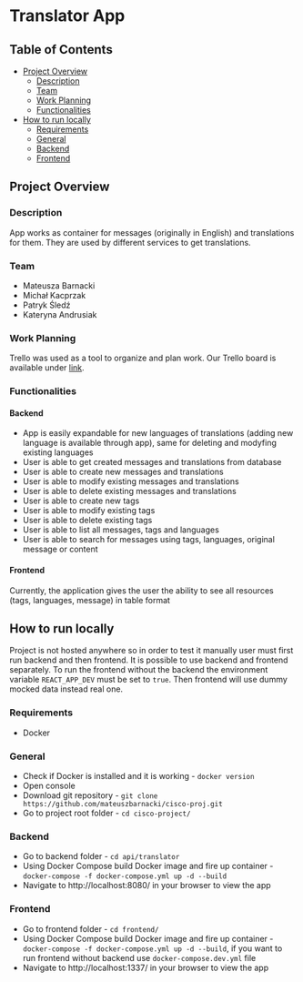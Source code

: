 # Translator App

## Table of Contents

 * [Project Overview](#project-overview)
   * [Description](#description)
   * [Team](#team)
   * [Work Planning](#work-planning)
   * [Functionalities](#functionalities)
 * [How to run locally](#how-to-run-locally)
   * [Requirements](#requirements)
   * [General](#general)
   * [Backend](#backend-a-nameinstruction-backend-a)
   * [Frontend](#frontend-a-nameinstruction-frontend-a)

## Project Overview

### Description

App works as container for messages (originally in English) and translations for them. They are used by different services to get translations.

### Team

* Mateusza Barnacki
* Michał Kacprzak
* Patryk Śledź
* Kateryna Andrusiak

### Work Planning

Trello was used as a tool to organize and plan work. Our Trello board is available under [link](https://trello.com/invite/b/Ha9Z3neA/ATTIe163c2a864d5559eca5c6aef26ce1119070B5287/translator-app).

### Functionalities

#### Backend

* App is easily expandable for new languages of translations (adding new language is available through app), same for deleting and modyfing existing languages
* User is able to get created messages and translations from database
* User is able to create new messages and translations
* User is able to modify existing messages and translations
* User is able to delete existing messages and translations
* User is able to create new tags
* User is able to modify existing tags
* User is able to delete existing tags
* User is able to list all messages, tags and languages
* User is able to search for messages using tags, languages, original message or content

#### Frontend

Currently, the application gives the user the ability to see all resources (tags, languages, message) in table format

## How to run locally

Project is not hosted anywhere so in order to test it manually user must first run backend and then frontend.
It is possible to use backend and frontend separately. To run the frontend without the backend the environment variable
`REACT_APP_DEV` must be set to `true`. Then frontend will use dummy mocked data instead real one.

### Requirements

- Docker

### General

* Check if Docker is installed and it is working - `docker version`
* Open console
* Download git repository - `git clone https://github.com/mateuszbarnacki/cisco-proj.git`
* Go to project root folder - `cd cisco-project/`

### Backend <a name="instruction-backend"></a>

* Go to backend folder - `cd api/translator`
* Using Docker Compose build Docker image and fire up container - `docker-compose -f docker-compose.yml up -d --build`
* Navigate to http://localhost:8080/ in your browser to view the app

### Frontend <a name="instruction-frontend"></a>

* Go to frontend folder - `cd frontend/`
* Using Docker Compose build Docker image and fire up container - `docker-compose -f docker-compose.yml up -d --build`, if you want to run frontend without backend use `docker-compose.dev.yml` file
* Navigate to http://localhost:1337/ in your browser to view the app